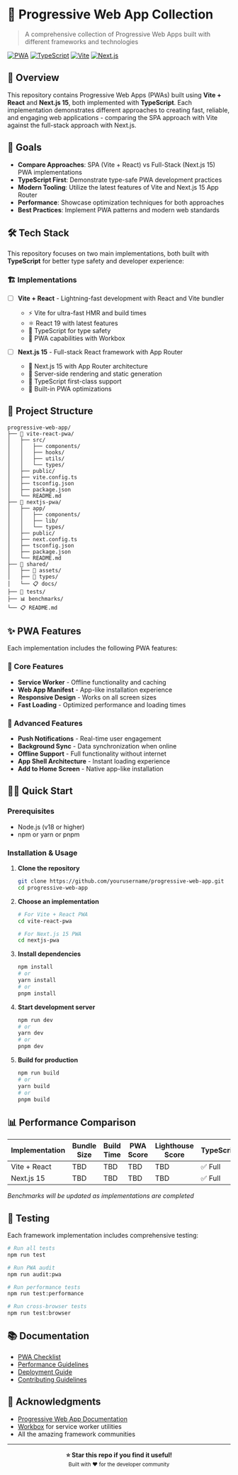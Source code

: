 # 🚀 Progressive Web App Collection

> A comprehensive collection of Progressive Web Apps built with different frameworks and technologies

[![PWA](https://img.shields.io/badge/PWA-Ready-blue.svg)](https://developers.google.com/web/progressive-web-apps/)
[![TypeScript](https://img.shields.io/badge/TypeScript-Ready-blue.svg)](https://www.typescriptlang.org/)
[![Vite](https://img.shields.io/badge/Vite-⚡-yellow.svg)](https://vitejs.dev/)
[![Next.js](https://img.shields.io/badge/Next.js-15-black.svg)](https://nextjs.org/)

## 📖 Overview

This repository contains Progressive Web Apps (PWAs) built using **Vite + React** and **Next.js 15**, both implemented with **TypeScript**. Each implementation demonstrates different approaches to creating fast, reliable, and engaging web applications - comparing the SPA approach with Vite against the full-stack approach with Next.js.

## 🎯 Goals

- **Compare Approaches**: SPA (Vite + React) vs Full-Stack (Next.js 15) PWA implementations
- **TypeScript First**: Demonstrate type-safe PWA development practices
- **Modern Tooling**: Utilize the latest features of Vite and Next.js 15 App Router
- **Performance**: Showcase optimization techniques for both approaches
- **Best Practices**: Implement PWA patterns and modern web standards

## 🛠️ Tech Stack

This repository focuses on two main implementations, both built with **TypeScript** for better type safety and developer experience:

### 🏗️ Implementations
- [ ] **Vite + React** - Lightning-fast development with React and Vite bundler
  - ⚡ Vite for ultra-fast HMR and build times
  - ⚛️ React 19 with latest features
  - 🔷 TypeScript for type safety
  - 📱 PWA capabilities with Workbox

- [ ] **Next.js 15** - Full-stack React framework with App Router
  - 🚀 Next.js 15 with App Router architecture
  - 🔄 Server-side rendering and static generation
  - 🔷 TypeScript first-class support
  - 📱 Built-in PWA optimizations

## 📁 Project Structure

```
progressive-web-app/
├── 📂 vite-react-pwa/
│   ├── src/
│   │   ├── components/
│   │   ├── hooks/
│   │   ├── utils/
│   │   └── types/
│   ├── public/
│   ├── vite.config.ts
│   ├── tsconfig.json
│   ├── package.json
│   └── README.md
├── 📂 nextjs-pwa/
│   ├── app/
│   │   ├── components/
│   │   ├── lib/
│   │   └── types/
│   ├── public/
│   ├── next.config.ts
│   ├── tsconfig.json
│   ├── package.json
│   └── README.md
├── 📂 shared/
│   ├── 🎨 assets/
│   ├── 🔷 types/
│   └── 📋 docs/
├── 🧪 tests/
├── 📊 benchmarks/
└── 📋 README.md
```

## ✨ PWA Features

Each implementation includes the following PWA features:

### 🔧 Core Features
- **Service Worker** - Offline functionality and caching
- **Web App Manifest** - App-like installation experience
- **Responsive Design** - Works on all screen sizes
- **Fast Loading** - Optimized performance and loading times

### 🚀 Advanced Features
- **Push Notifications** - Real-time user engagement
- **Background Sync** - Data synchronization when online
- **Offline Support** - Full functionality without internet
- **App Shell Architecture** - Instant loading experience
- **Add to Home Screen** - Native app-like installation

## 🏃‍♂️ Quick Start

### Prerequisites
- Node.js (v18 or higher)
- npm or yarn or pnpm

### Installation & Usage

1. **Clone the repository**
   ```bash
   git clone https://github.com/yourusername/progressive-web-app.git
   cd progressive-web-app
   ```

2. **Choose an implementation**
   ```bash
   # For Vite + React PWA
   cd vite-react-pwa
   
   # For Next.js 15 PWA
   cd nextjs-pwa
   ```

3. **Install dependencies**
   ```bash
   npm install
   # or
   yarn install
   # or
   pnpm install
   ```

4. **Start development server**
   ```bash
   npm run dev
   # or
   yarn dev
   # or
   pnpm dev
   ```

5. **Build for production**
   ```bash
   npm run build
   # or
   yarn build
   # or
   pnpm build
   ```

## 📊 Performance Comparison

| Implementation | Bundle Size | Build Time | PWA Score | Lighthouse Score | TypeScript |
|---------------|-------------|------------|-----------|------------------|------------|
| Vite + React  | TBD         | TBD        | TBD       | TBD              | ✅ Full    |
| Next.js 15    | TBD         | TBD        | TBD       | TBD              | ✅ Full    |

*Benchmarks will be updated as implementations are completed*

## 🧪 Testing

Each framework implementation includes comprehensive testing:

```bash
# Run all tests
npm run test

# Run PWA audit
npm run audit:pwa

# Run performance tests
npm run test:performance

# Run cross-browser tests
npm run test:browser
```

## 📚 Documentation

- [PWA Checklist](./docs/pwa-checklist.md)
- [Performance Guidelines](./docs/performance.md)
- [Deployment Guide](./docs/deployment.md)
- [Contributing Guidelines](./CONTRIBUTING.md)

## 🙏 Acknowledgments

- [Progressive Web App Documentation](https://web.dev/progressive-web-apps/)
- [Workbox](https://developers.google.com/web/tools/workbox/) for service worker utilities
- All the amazing framework communities

---

<div align="center">
  <strong>⭐ Star this repo if you find it useful!</strong><br>
  <sub>Built with ❤️ for the developer community</sub>
</div>
